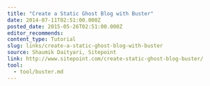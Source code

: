 ```yaml
---
title: "Create a Static Ghost Blog with Buster"
date: 2014-07-11T02:51:00.000Z
posted_date: 2015-05-26T02:51:00.000Z
editor_recommends:
content_type: Tutorial
slug: links/create-a-static-ghost-blog-with-buster
source: Shaumik Daityari, Sitepoint
link: http://www.sitepoint.com/create-static-ghost-blog-buster/
tool:
  - tool/buster.md
---
```





